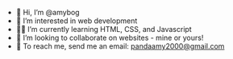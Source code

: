 - 👋 Hi, I’m @amybog
- 🦾 I’m interested in web development
- 👩‍💻 I’m currently learning HTML, CSS, and Javascript
- 👥 I’m looking to collaborate on websites - mine or yours! 
- 📲 To reach me, send me an email: pandaamy2000@gmail.com

<!---
amybog/amybog is a ✨ special ✨ repository because its `README.md` (this file) appears on your GitHub profile.
You can click the Preview link to take a look at your changes.
--->
